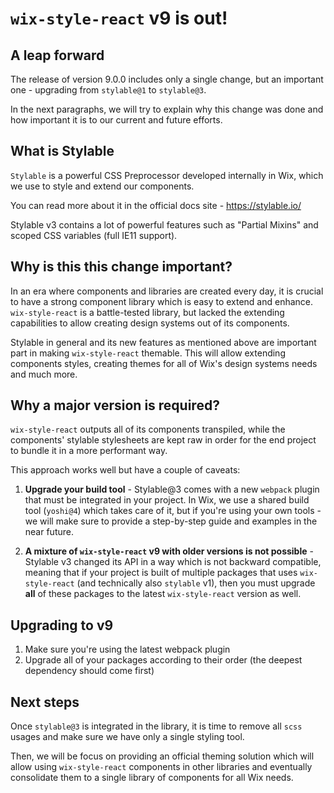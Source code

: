 # `wix-style-react` v9 is out!

## A leap forward
The release of version 9.0.0 includes only a single change, but an important one - upgrading from `stylable@1` to `stylable@3`.

In the next paragraphs, we will try to explain why this change was done and how important it is to our current and future efforts.

## What is Stylable
`Stylable` is a powerful CSS Preprocessor developed internally in Wix, which we use to style and extend our components.

You can read more about it in the official docs site - https://stylable.io/

Stylable v3 contains a lot of powerful features such as "Partial Mixins" and scoped CSS variables (full IE11 support).

## Why is this this change important?
In an era where components and libraries are created every day, it is crucial to have a strong component library which is easy to extend and enhance. `wix-style-react` is a battle-tested library, but lacked the extending capabilities to allow creating design systems out of its components.

Stylable in general and its new features as mentioned above are important part in making `wix-style-react` themable. This will allow extending components styles, creating themes for all of Wix's design systems needs and much more.

## Why a major version is required?
`wix-style-react` outputs all of its components transpiled, while the components' stylable stylesheets are kept raw in order for the end project to bundle it in a more performant way.

This approach works well but have a couple of caveats:

1. **Upgrade your build tool** - Stylable@3 comes with a new `webpack` plugin that must be integrated in your project. In Wix, we use a shared build tool (`yoshi@4`) which takes care of it, but if you're using your own tools - we will make sure to provide a step-by-step guide and examples in the near future.

2. **A mixture of `wix-style-react` v9 with older versions is not possible** - Stylable v3 changed its API in a way which is not backward compatible, meaning that if your project is built of multiple packages that uses `wix-style-react` (and technically also `stylable` v1), then you must upgrade **all** of these packages to the latest `wix-style-react` version as well.

## Upgrading to v9
1. Make sure you're using the latest webpack plugin
2. Upgrade all of your packages according to their order (the deepest dependency should come first)

## Next steps
Once `stylable@3` is integrated in the library, it is time to remove all `scss` usages and make sure we have only a single styling tool.

Then, we will be focus on providing an official theming solution which will allow using `wix-style-react` components in other libraries and eventually consolidate them to a single library of components for all Wix needs.
